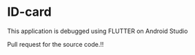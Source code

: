 # ID-card
This application is debugged using FLUTTER on Android Studio


Pull request for the source code.!!

